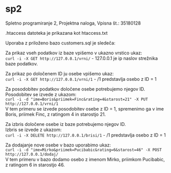# sp2
Spletno programiranje 2,
Projektna naloga, 
Vpisna št.: 35180128

.htaccess datoteka je prikazana kot htaccess.txt

Uporaba z priloženo bazo customers.sql je sledeča:

Za prikaz vseh podatkov iz baze vpišemo v ukazno vrstico ukaz:<br>
`curl -i -X GET http://127.0.0.1/vrni/` - 127.0.0.1 je ip naslov strežnika baze podatkov.</br>

Za prikaz po določenem ID ju osebe vpišemo ukaz:<br>
`curl -i -X GET http://127.0.0.1/vrni/1` - /1 predstavlja osebo z ID = 1</br>

Za posodobitev podatkov določene osebe potrebujemo njegov ID.<br>
Posodobitev se izvede z ukazom:</br>
`curl -i -d "ime=Boris&priimek=Finc&rating=4&starost=21" -X PUT http://127.0.0.1/vrni/1`<br>
V tem primeru se izvede posodobitev osebe z ID = 1, spremenimo ga v ime Boris, priimek Finc, z ratingom 4 in starostjo 21.</br>

Za izbris določene osebe iz baze potrebujemo njegov ID.<br>
Izbris se izvede z ukazom:</br>
`curl -i -X DELETE http://127.0.0.1/brisi/1` - /1 predstavlja osebo z ID = 1

Za dodajanje nove osebe v bazo uporabimo ukaz:<br>
`curl -i -d "ime=Mirko&priimek=Pucibabic&rating=6&starost=46" -X POST http://127.0.0.1/dodaj/`</br>
V tem primeru v bazo dodamo osebo z imenom Mirko, priimkom Pucibabic, z ratingom 6 in starostjo 46.
